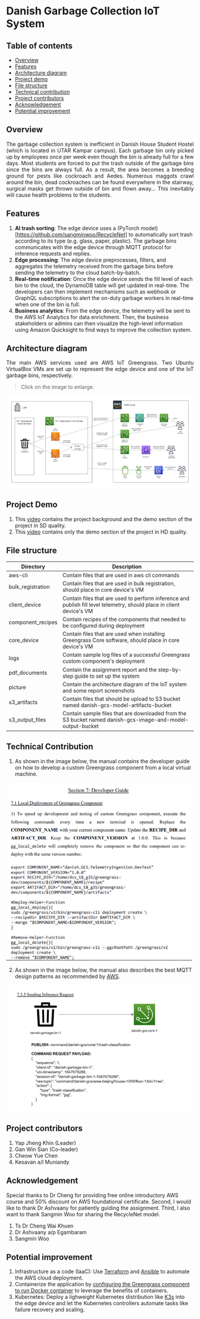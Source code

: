 # Danish Garbage Collection IoT System

## Table of contents
- [Overview](#overview)
- [Features](#features)
- [Architecture diagram](#architecture-diagram)
- [Project demo](#project-demo)
- [File structure](#file-structure)
- [Technical contribution](#technical-contribution)
- [Project contributors](#project-contributors)
- [Acknowledgement](#acknowledgement)
- [Potential improvement](#potential-improvement)

## Overview
<p align="justify">The garbage collection system is inefficient in Danish House Student Hostel (which is located in UTAR Kampar campus). Each garbage bin only picked up by employees once per week even though the bin is already full for a few days. Most students are forced to put the trash outside of the garbage bins since the  bins are always full. As a result, the area becomes a breeding ground for pests like cockroach and Aedes. Numerous maggots crawl around the bin, dead cockroaches can be found everywhere in the stairway, surgical masks get thrown outside of bin and flown away... This inevitably will cause health problems to the students.</p>

## Features
1. **AI trash sorting**: The edge device uses a (PyTorch model)[https://github.com/sangminwoo/RecycleNet] to automatically sort trash according to its type (e.g. glass, paper, plastic). The garbage bins communicates with the edge device through MQTT protocol for inference requests and replies.
2. **Edge processing**: The edge device preprocesses, filters, and aggregates the telemetry received from the garbage bins before sending the telemetry to the cloud batch-by-batch.
3. **Real-time notification**: Once the edge device sends the fill level of each bin to the cloud, the DynamoDB table will get updated in real-time. The developers can then implement mechanisms such as webhook or GraphQL subscriptions to alert the on-duty garbage workers in real-time when one of the bin is full.
4. **Business analytics**: From the edge device, the telemetry will be sent to the AWS IoT Analytics for data enrichment. Then, the business stakeholders or admins can then visualize the high-level information using Amazon Quicksight to find ways to improve the collection system. 

## Architecture diagram
<p align="justify">The main AWS services used are  AWS IoT Greengrass. Two Ubuntu VirtualBox VMs are set up to represent the edge device and one of the IoT garbage bins, respectively.</p>

> Click on the image to enlarge. 

![Architecture diagram of garbage collection IoT system](./picture/architecture-diagram.png)

## Project Demo
1. This [video](https://drive.google.com/file/d/1TU0DOtnLf_ZGE4_ZxR7VjM9j-9bCatRP/view?usp=sharing) contains the project background and the demo section of the project in SD quality.
2. This [video](https://www.youtube.com/watch?v=oVDfd2V8ZWI) contains only the demo section of the project in HD quality.

## File structure 

| Directory | Description |
| --- | --- |
| aws-cli | Contain files that are used in aws cli commands |
| bulk_registration | Contain files that are used in bulk registration, should place in core device's VM |
| client_device | Contain files that are used to perform inference and publish fill level telemetry, should place in client device's VM |
| component_recipes | Contain recipes of the components that needed to be configured during deployment |
| core_device | Contain files that are used when installing Greengrass Core software, should place in core device's VM |
| logs | Contain sample log files of a successful Greengrass custom component's deployment |
| pdf_documents | Contain the assignment report and the step-by-step guide to set up the system |
| picture | Contain the architecture diagram of the IoT system and some report screenshots |
| s3_artifacts | Contain files that should be upload to S3 bucket named danish-gcs-model-artifacts-bucket |
| s3_output_files | Contain sample files that are downloaded from the S3 bucket named danish-gcs-image-and-model-output-bucket |


## Technical Contribution

1. As shown in the image below, the manual contains the developer guide on how to develop a custom Greengrass component from a local virtual machine. 

<img alt="Developer guide on developing custom Greengrass component" src="./picture/manual-guide-1.png" width="500">

2. As shown in the image below, the manual also describes the best MQTT design patterns as recommended by [AWS](https://docs.aws.amazon.com/whitepapers/latest/designing-mqtt-topics-aws-iot-core/designing-mqtt-topics-aws-iot-core.html). 

<img alt="Developer guide on the MQTT best practices" src="./picture/manual-guide-2.png" width="500">

## Project contributors
1. Yap Jheng Khin (Leader)
2. Gan Win Sian (Co-leader)
3. Cheow Yue Chen
4. Kesavan a/l Muniandy

## Acknowledgement
Special thanks to Dr Cheng for providing free online introductory AWS course and 50% discount on AWS foundational certificate. Second, I would like to thank Dr Ashvaany for patiently guiding the assignment. Third, I also want to thank Sangmin Woo for sharing the RecycleNet model.

1. Ts Dr Cheng Wai Khuen
2. Dr Ashvaany a/p Egambaram
3. Sangmin Woo

## Potential improvement
1. Infrastructure as a code (IaaC): Use [Terraform](https://www.terraform.io/) and [Ansible](https://www.ansible.com/) to automate the AWS cloud deployment.
2. Containerize the application by [configuring the Greengrass component to run Docker container](https://docs.aws.amazon.com/greengrass/v2/developerguide/run-docker-container.html) to leverage the benefits of containers.
3. Kubernetes: Deploy a lighweight Kubernetes distribution like [K3s](https://k3s.io/) into the edge device and let the Kubernetes controllers automate tasks like failure recovery and scaling.
